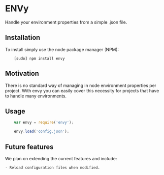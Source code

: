 # ENVy

Handle your environment properties from a simple .json file.

## Installation

To install simply use the node package manager (NPM):
```
	[sudo] npm install envy
```

## Motivation

There is no standard way of managing in node environment properties per 
project. With envy you can easily cover this necessity for projects that have 
to handle many environments.

## Usage

``` js
	var envy = require('envy');

	envy.load('config.json');
```

## Future features

We plan on extending the current features and include:

	- Reload configuration files when modified.
